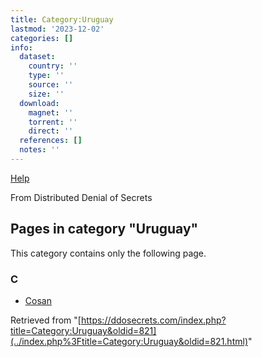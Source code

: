 ```yaml
---
title: Category:Uruguay
lastmod: '2023-12-02'
categories: []
info:
  dataset:
    country: ''
    type: ''
    source: ''
    size: ''
  download:
    magnet: ''
    torrent: ''
    direct: ''
  references: []
  notes: ''
---
```




[Help](https://www.mediawiki.org/wiki/Special:MyLanguage/Help:Categories)

From Distributed Denial of Secrets

## Pages in category "Uruguay"

This category contains only the following page.

### C

- [Cosan](Cosan.html "Cosan")

Retrieved from
"[https://ddosecrets.com/index.php?title=Category:Uruguay&oldid=821](../index.php%3Ftitle=Category:Uruguay&oldid=821.html)"

